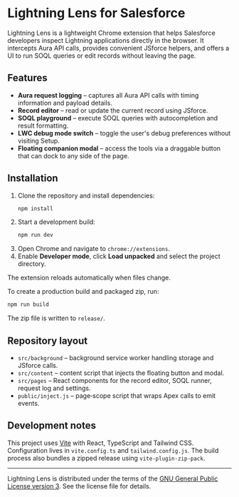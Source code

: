 # Lightning Lens for Salesforce

Lightning Lens is a lightweight Chrome extension that helps Salesforce developers inspect Lightning applications directly in the browser. It intercepts Aura API calls, provides convenient JSforce helpers, and offers a UI to run SOQL queries or edit records without leaving the page.

## Features

- **Aura request logging** – captures all Aura API calls with timing information and payload details.
- **Record editor** – read or update the current record using JSforce.
- **SOQL playground** – execute SOQL queries with autocompletion and result formatting.
- **LWC debug mode switch** – toggle the user's debug preferences without visiting Setup.
- **Floating companion modal** – access the tools via a draggable button that can dock to any side of the page.

## Installation

1. Clone the repository and install dependencies:
   ```bash
   npm install
   ```
2. Start a development build:
   ```bash
   npm run dev
   ```
3. Open Chrome and navigate to `chrome://extensions`.
4. Enable **Developer mode**, click **Load unpacked** and select the project directory.

The extension reloads automatically when files change.

To create a production build and packaged zip, run:
```bash
npm run build
```
The zip file is written to `release/`.

## Repository layout

- `src/background` – background service worker handling storage and JSforce calls.
- `src/content` – content script that injects the floating button and modal.
- `src/pages` – React components for the record editor, SOQL runner, request log and settings.
- `public/inject.js` – page‑scope script that wraps Apex calls to emit events.

## Development notes

This project uses [Vite](https://vitejs.dev/) with React, TypeScript and Tailwind CSS. Configuration lives in `vite.config.ts` and `tailwind.config.js`. The build process also bundles a zipped release using `vite-plugin-zip-pack`.

---

Lightning Lens is distributed under the terms of the [GNU General Public License version 3](LICENSE). See the license file for details.
